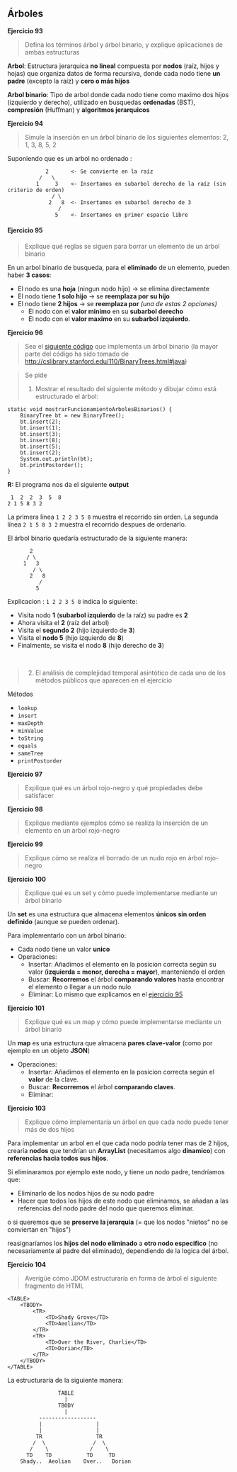 ## Árboles

**Ejercicio 93**

> Defina los términos árbol y árbol binario, y explique aplicaciones de ambas estructuras

**Arbol**: Estructura jerarquica **no lineal** compuesta por **nodos** (raíz, hijos y hojas) que organiza datos de forma recursiva, donde cada nodo tiene **un padre** (excepto la raíz) y **cero o más hijos**

**Arbol binario**: Tipo de arbol donde cada nodo tiene como maximo dos hijos (izquierdo y derecho), utilizado en busquedas **ordenadas** (BST), **compresión** (Huffman) y **algoritmos jerarquicos**

**Ejercicio 94**

> Simule la inserción en un árbol binario de los siguientes elementos: 2, 1, 3, 8, 5, 2

Suponiendo que es un arbol no ordenado :

```
            2       <- Se convierte en la raíz
          /   \
         1     3    <- Insertamos en subarbol derecho de la raíz (sin criterio de orden)
              / \
             2   8  <- Insertamos en subarbol derecho de 3
                /
               5    <- Insertamos en primer espacio libre
```

#### Ejercicio 95

> Explique qué reglas se siguen para borrar un elemento de un árbol binario

En un arbol binario de busqueda, para el **eliminado** de un elemento, pueden haber **3 casos**:
- El nodo es una **hoja** (ningun nodo hijo) -> se elimina directamente
- El nodo tiene **1 solo hijo** -> se **reemplaza por su hijo**
- El nodo tiene **2 hijos** -> se **reemplaza por** _(una de estas 2 opciones)_
    - El nodo con el **valor minimo** en su **subarbol derecho**
    - El nodo con el **valor maximo** en su **subarbol izquierdo**.


**Ejercicio 96**

> Sea el [siguiente código](/code/BinaryTree.java) que implementa un árbol binario (la
mayor parte del código ha sido tomado de http://cslibrary.stanford.edu/110/BinaryTrees.html#java)

> Se pide
> 1. Mostrar el resultado del siguiente método y dibujar cómo está estructurado el árbol:

```
static void mostrarFuncionamientoArbolesBinarios() {
    BinaryTree bt = new BinaryTree();
    bt.insert(2);
    bt.insert(1);
    bt.insert(3);
    bt.insert(8);
    bt.insert(5);
    bt.insert(2);
    System.out.println(bt);
    bt.printPostorder();
}
```

**R:** El programa nos da el siguiente **output**

```
 1  2  2  3  5  8
2 1 5 8 3 2
```

La primera línea `1 2 2 3 5 8` muestra el recorrido sin orden.
La segunda línea `2 1 5 8 3 2` muestra el recorrido despues de ordenarlo.

El árbol binario quedaría estructurado de la siguiente manera:

```
       2
      / \
     1   3
        / \
       2   8
          /
         5
```

Explicacion : `1 2 2 3 5 8` indica lo siguiente:
- Visita nodo  **1** (**subarbol izquierdo** de la raíz) su padre es **2**
- Ahora visita el **2** (raíz del arbol)
- Visita el **segundo 2** (hijo izquierdo de **3**)
- Visita el **nodo 5** (hijo izquierdo de **8**)
- Finalmente, se visita el nodo **8** (hijo derecho de **3**)

<br>

> 2. El análisis de complejidad temporal asintótico de cada uno de los métodos públicos que aparecen en el ejercicio

Métodos

- `lookup`
- `insert`
- `maxDepth`
- `minValue`
- `toString`
- `equals`
- `sameTree`
- `printPostorder`

**Ejercicio 97**

> Explique qué es un árbol rojo-negro y qué propiedades debe satisfacer


**Ejercicio 98**

> Explique mediante ejemplos cómo se realiza la inserción de un elemento en un árbol rojo-negro

**Ejercicio 99**

> Explique cómo se realiza el borrado de un nudo rojo en árbol rojo-negro

**Ejercicio 100**

> Explique qué es un set y cómo puede implementarse mediante un árbol binario

Un **set** es una estructura que almacena elementos **únicos sin orden definido** (aunque se pueden ordenar).

Para implementarlo con un árbol binario:

- Cada nodo tiene un valor **unico**
- Operaciones:
    - Insertar: Añadimos el elemento en la posicion correcta según su valor (**izquierda = menor, derecha = mayor**), manteniendo el orden
    - Buscar: **Recorremos** el árbol **comparando valores** hasta encontrar el elemento o llegar a un nodo nulo
    - Eliminar: Lo mismo que explicamos en el [ejercicio 95](#ejercicio-95)

**Ejercicio 101**

> Explique qué es un map y cómo puede implementarse mediante un árbol binario

Un **map** es una estructura que almacena **pares clave-valor** (como por ejemplo en un objeto **JSON**)

- Operaciones:
    - Insertar: Añadimos el elemento en la posicion correcta según el **valor** de la clave.
    - Buscar: **Recorremos** el árbol **comparando claves**.
    - Eliminar:

**Ejercicio 103**

> Explique cómo implementaría un árbol en que cada nodo puede tener más de dos hijos

Para implementar un arbol en el que cada nodo podría tener mas de 2 hijos, crearía **nodos** que tendrían
un **ArrayList** (necesitamos algo **dinamico**) con **referencias hacia todos sus hijos**.

Si eliminaramos por ejemplo este nodo, y tiene un nodo padre, tendríamos que:

- Eliminarlo de los nodos hijos de su nodo padre
- Hacer que todos los hijos de este nodo que eliminamos, se añadan a las referencias del nodo padre del nodo que queremos eliminar.

o si queremos que se **preserve la jerarquía** (= que los nodos "nietos" no se conviertan en "hijos")

reasignaríamos los **hijos del nodo eliminado** a **otro nodo especifico** (no necesariamente al padre del eliminado), dependiendo de la logica del árbol.


**Ejercicio 104**

> Averigüe cómo JDOM estructuraría en forma de árbol el siguiente fragmento de HTML

```
<TABLE>
    <TBODY>
        <TR>
            <TD>Shady Grove</TD>
            <TD>Aeolian</TD>
        </TR>
        <TR>
            <TD>Over the River, Charlie</TD>
            <TD>Dorian</TD>
        </TR>
    </TBODY>
</TABLE>
```

La estructuraría de la siguiente manera:

```
                TABLE
                  |
                TBODY
                  |
          ------------------
          |                 |
          |                 |
         TR                 TR
        /  \               /  \
       /    \             /    \
      TD    TD           TD     TD
    Shady..  Aeolian    Over..   Dorian
```